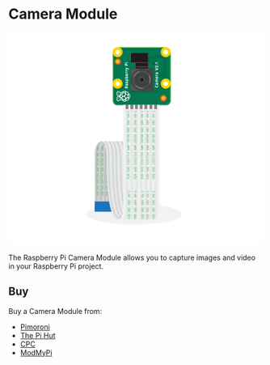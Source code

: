 # Camera Module

![Camera Module](camera.png)

The Raspberry Pi Camera Module allows you to capture images and video in your Raspberry Pi project.

## Buy

Buy a Camera Module from:

- [Pimoroni](https://shop.pimoroni.com/products/raspberry-pi-camera-module-v2-1-with-mount)
- [The Pi Hut](http://thepihut.com/products/raspberry-pi-camera-module)
- [CPC](http://cpc.farnell.com/raspberry-pi/rpi-8mp-camera-board/raspberry-pi-camera-board-8mp/dp/SC14028)
- [ModMyPi](http://www.modmypi.com/raspberry-pi/camera/raspberry-pi-camera-board-v2-8mp1080p)
